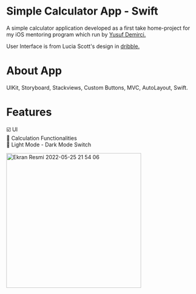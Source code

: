 # Simple Calculator App -  Swift

A simple calculator application developed as a first take home-project for my iOS mentoring program which run by [Yusuf Demirci.](https://github.com/demirciy/ExampleProjectIdeas#calculator)


User Interface is from Lucia Scott's design in [dribble.](https://dribbble.com/shots/14709020-Calculator)

# About App
UIKit, Storyboard, Stackviews, Custom Buttons, MVC, AutoLayout, Swift.

# Features
☑️ UI  <br>
🔳 Calculation Functionalities <br>
🔳 Light Mode - Dark Mode Switch<br>

<img width="355" alt="Ekran Resmi 2022-05-25 21 54 06" src="https://user-images.githubusercontent.com/37841888/170346811-0527c8d2-fa40-4125-b4b5-862c0b037847.png">
